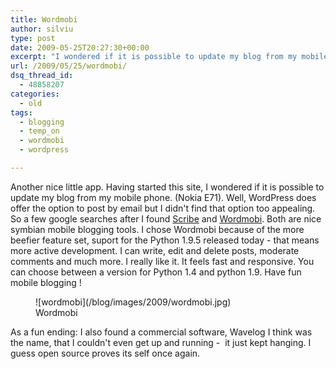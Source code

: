 ```yaml
---
title: Wordmobi
author: silviu
type: post
date: 2009-05-25T20:27:30+00:00
excerpt: "I wondered if it is possible to update my blog from my mobile phone. (Nokia E71). Well, Wordpress does offer the option to post by email but I didn't find that option too appealing. So a few google searches after I was set."
url: /2009/05/25/wordmobi/
dsq_thread_id:
  - 48858207
categories:
  - old
tags:
  - blogging
  - temp_on
  - wordmobi
  - wordpress

---
```

Another nice little app. Having started this site, I wondered if it is possible to update my blog from my mobile phone. (Nokia E71). Well, WordPress does offer the option to post by email but I didn't find that option too appealing. So a few google searches after I found [Scribe][1] and [Wordmobi][2]. Both are nice symbian mobile blogging tools. I chose Wordmobi because of the more beefier feature set, suport for the Python 1.9.5 released today - that means more active development. I can write, edit and delete posts, moderate comments and much more. I really like it. It feels fast and responsive. You can choose between a version for Python 1.4 and python 1.9. Have fun mobile blogging !

<figure id="attachment_29" aria-describedby="caption-attachment-29" style="width: 320px" class="wp-caption aligncenter">![wordmobi](/blog/images/2009/wordmobi.jpg) <figcaption id="caption-attachment-29" class="wp-caption-text">Wordmobi</figcaption></figure>

As a fun ending: I also found a commercial software, Wavelog I think was the name, that I couldn't even get up and running -  it just kept hanging. I guess open source proves its self once again.

 [1]: http://scribe.na.nu/
 [2]: http://code.google.com/p/wordmobi/